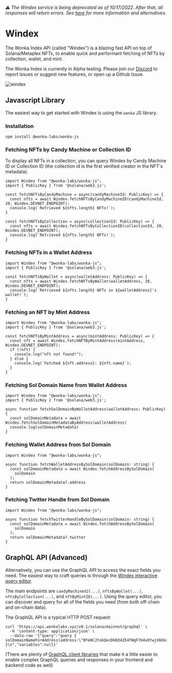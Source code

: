 *⚠️ The Windex service is being deprecated as of 10/17/2022. After that, all responses will return errors. See [here](https://discord.com/channels/944635349009833985/953849529919238234/1024135909563699230) for more information and alternatives.*

# Windex

The Wonka Index API (called "Windex") is a blazing fast API on top of Solana/Metaplex NFTs, to enable quick and performant fetching of NFTs by collection, wallet, and mint.

The Wonka Index is currently in Alpha testing. Please join our [Discord](https://discord.gg/p2wXHT3vm7) to report issues or suggest new features, or open up a Github Issue.

![windex](https://user-images.githubusercontent.com/796815/157983069-284a79f0-2379-412a-a529-eaca36a2428b.jpeg)


## Javascript Library

The easiest way to get started with Windex is using the `wonka` JS library.

### Installation
```
npm install @wonka-labs/wonka-js
```

### Fetching NFTs by Candy Machine or Collection ID

To display all NFTs in a collection, you can query Windex by Candy Machine ID or Collection ID (the collection id is the first verified creator in the NFT's metadata).

```JS
import Windex from "@wonka-labs/wonka-js";
import { PublicKey } from '@solana/web3.js';

const fetchNFTsByCandyMachine = async(candyMachineId: PublicKey) => {
  const nfts = await Windex.fetchNFTsByCandyMachineID(candyMachineId, 20, Windex.DEVNET_ENDPOINT);
  console.log(`Retrieved ${nfts.length} NFTs!`);
}

const fetchNFTsByCollection = async(collectionId: PublicKey) => {
  const nfts = await Windex.fetchNFTsByCollectionID(collectionId, 20, Windex.DEVNET_ENDPOINT);
  console.log(`Retrieved ${nfts.length} NFTs!`);
}
```

### Fetching NFTs in a Wallet Address

```JS
import Windex from "@wonka-labs/wonka-js";
import { PublicKey } from '@solana/web3.js';

const fetchNFTsByWallet = async(walletAddress: PublicKey) => {
  const nfts = await Windex.fetchNFTsByWallet(walletAddress, 20, Windex.DEVNET_ENDPOINT);
  console.log(`Retrieved ${nfts.length} NFTs in ${walletAddress}'s wallet!`);
}
```

### Fetching an NFT by Mint Address

```JS
import Windex from "@wonka-labs/wonka-js";
import { PublicKey } from '@solana/web3.js';

const fetchNFTsByMintAddress = async(mintAddress: PublicKey) => {
  const nft = await Windex.fetchNFTByMintAddress(mintAddress, Windex.DEVNET_ENDPOINT);
  if (!nft) {
    console.log("nft not found!");
  } else {
    console.log(`Fetched ${nft.address}: ${nft.name}`);
  }
}
```

### Fetching Sol Domain Name from Wallet Address

```JS
import Windex from "@wonka-labs/wonka-js";
import { PublicKey } from '@solana/web3.js';

async function fetchSolDomainByWalletAddress(walletAddress: PublicKey) {
  const solDomainMetadata = await Windex.fetchSolDomainMetadataByAddress(walletAddress)
  console.log(solDomainMetadata)
}
```

### Fetching Wallet Address from Sol Domain

```JS
import Windex from "@wonka-labs/wonka-js";

async function fetchWalletAddressBySolDomain(solDomain: string) {
  const solDomainMetadata = await Windex.fetchAddressBySolDomain(
    solDomain
  );
  return solDomainMetadata?.address
}
```

### Fetching Twitter Handle from Sol Domain

```JS
import Windex from "@wonka-labs/wonka-js";

async function fetchTwitterHandleBySolDomain(solDomain: string) {
  const solDomainMetadata = await Windex.fetchAddressBySolDomain(
    solDomain
  );
  return solDomainMetadata?.twitter
}
```

## GraphQL API (Advanced)

Alternatively, you can use the GraphQL API to access the exact fields you need. The easiest way to craft queries is through the [Windex interactive query editor](https://api.wonkalabs.xyz/v0.1/solana/graphiql?cluster=devnet).

The main endpoints are `candyMachineV2(...)`, `nftsByWallet(...)`, `nftsByCollection(...)`, and `nftByMintID(...)`. Using the query editor, you can discover and query for all of the fields you need (from both off-chain and on-chain data).

The GraphQL API is a typical HTTP POST request:

```
curl 'https://api.wonkalabs.xyz/v0.1/solana/mainnet/graphql' \
  -H 'content-type: application/json' \
  --data-raw '{"query":"query { solDomainNameForAddress(address:\"BYeHCJtokQecDkN34ZE4fWgF7U4vDtwjX6bkaiaprQmt\") }\n","variables":null}'
```

(There are plenty of [GraphQL client libraries](https://graphql.org/code/) that make it a little easier to enable complex GraphQL queries and responses in your frontend and backend code as well)

